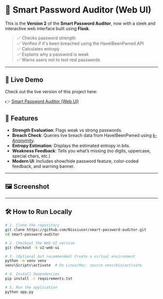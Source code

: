 # 🔐 Smart Password Auditor (Web UI)

This is the **Version 2** of the **Smart Password Auditor**, now with a sleek and interactive web interface built using **Flask**.

> ✅ Checks password strength  
> ✅ Verifies if it's been breached using the HaveIBeenPwned API  
> ✅ Calculates entropy  
> ✅ Explains why a password is weak  
> ✅ Warns users not to test real passwords

---
## 🔗 Live Demo

Check out the live version of this project here:

👉 [Smart Password Auditor (Web UI)](https://smart-password-auditor.onrender.com/)


## 🚀 Features

- **Strength Evaluation**: Flags weak vs strong passwords.
- **Breach Check**: Queries live breach data from HaveIBeenPwned using [k-Anonymity](https://haveibeenpwned.com/API/v3#PwnedPasswords).
- **Entropy Estimation**: Displays the estimated entropy in bits.
- **Weakness Feedback**: Tells you what’s missing (no digits, uppercase, special chars, etc.)
- **Modern UI**: Includes show/hide password feature, color-coded feedback, and warning banner.

---

## 🖼️ Screenshot


---

## 🛠️ How to Run Locally

```bash
# 1. Clone the repository
git clone https://github.com/Nissiuser/smart-password-auditor.git
cd smart-password-auditor

# 2. Checkout the Web UI version
git checkout -b v2-web-ui

# 3. (Optional but recommended) Create a virtual environment
python -m venv venv
venv\Scripts\activate  # On Linux/Mac: source venv/bin/activate

# 4. Install dependencies
pip install -r requirements.txt

# 5. Run the application
python app.py
